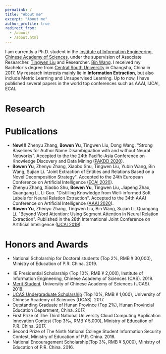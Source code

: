 ```yaml
---
permalink: /
title: "About me"
excerpt: "About me"
author_profile: true
redirect_from: 
  - /about/
  - /about.html
---
```

I am currently a Ph.D. student in the [Institute of Information Engineering](https://iie.ac.cn/), [Chinese Academy of Sciences](https://ucas.ac.cn/), under the supervision of Associate Researcher. [Tingwen Liu](https://scholar.google.com/citations?user=JqOOSuIAAAAJ) and Researcher. [Bin Wang](https://scholar.google.com/citations?user=tDajnHEAAAAJ). I received my Bachelor's degree from [Central South University](http://en.csu.edu.cn) in Changsha, China in 2017. My research interests mainly lie in **Information Extraction**, but also include Metric Learning and Unsupervised Learning. Up to now, I have published several papers in the world top conferences such as AAAI, IJCAI, ECAI.
<!-- title: "About me ([Curriculum Vitae](https://lijian.ac.cn/files/cv/UCAS_PhD_lijian.pdf))" -->

# Research

<!-- Indeed, my works focus on **Relation Extraction** and scalable **optimization** tools for them, to channel theory and algorithms into applications. -->

# Publications
* **New!!!** Zhenyu Zhang, <b>Bowen Yu</b>, Tingwen Liu, Dong Wang. "Strong Baselines for Author Name Disambiguation with and without Neural Networks". Accepted to the the 24th Pacific-Asia Conference on Knowledge Discovery and Data Mining ([PAKDD 2020](http://pakdd2020.org)).
* **Bowen Yu**, Zhenyu Zhang, Xiaobo Shu, Tingwen Liu, Yubin Wang, Bin Wang, Sujian Li. "Joint Extraction of Entities and Relations Based on a Novel Decomposition Strategy". Accepted to the 24th European Conference on Artificial Intelligence ([ECAI 2020](http://ecai2020.eu)).
* Zhenyu Zhang, Xiaobo Shu, <b>Bowen Yu</b>, Tingwen Liu, Jiapeng Zhao, Quangang Li, Li Guo. "Distilling Knowledge from Well-informed Soft Labels for Neural Relation Extraction". Accepted to the 34th AAAI Conference on Artificial Intelligence ([AAAI 2020](https://aaai.org/Conferences/AAAI-20/)).
* **Bowen Yu**, Zhenyu Zhang, Tingwen Liu, Bin Wang, Sujian Li, Quangang Li. "Beyond Word Attention: Using Segment Attention in Neural Relation Extraction". Published in the 28th International Joint Conference on Artificial Intelligence ([IJCAI 2019](https://ijcai19.org/)).
<!-- * **Jian Li**, Yong Liu, Hailun Lin, Yinliang Yue, Weiping Wang. "Efficient Kernel Selection via Spectral Analysis". Published in Proceedings of the 26th International Joint Conference on Artificial Intelligence ([IJCAI 2017](https://www.ijcai-17.org/)). -->

# Honors and Awards
<!-- * [The UCAS Joint PhD Training Program (2&permil;, USD \$22,800)](https://lijian.ac.cn/files/awards/2019_ucas_joint_phd_training_program.pdf) for [academic visiting at Stanford University twelve months](https://lijian.ac.cn/files/awards/2019_stanford_visiting.pdf). University of Chinese Academy of Sciences (UCAS). 2019. -->
<!-- * [CAS Presidential Scholarship (Top 1%, RMB &yen; 5,000)](https://lijian.ac.cn/files/awards/2019_cas_presidential_scholarship.pdf), Chinese Academy of Sciences (CAS). 2019. -->
* National Scholarship for Doctoral students (Top 2%, RMB &yen; 30,000), Ministry of Education of P.R. China. 2019.
<!-- * [National Scholarship for Doctoral students (Top 2%, RMB &yen; 30,000)](https://lijian.ac.cn/files/awards/2018_national_scholarship.pdf), Ministry of Education of P.R. China. 2018. -->
* IIE Presidential Scholarship (Top 10%, RMB &yen; 2,000), Institute of Information Engineering, Chinese Academy of Sciences (CAS). 2019.
* [Merit Student](https://yubowen-ph.github.io/files/awards/2018_merit_student.jpeg), University of Chinese Academy of Sciences (UCAS). 2018.
* [UCAS Undergraduate Scholarship](https://yubowen-ph.github.io/files/awards/2017_undergraduate_scholarship.jpeg) (Top 10%, RMB &yen; 1,000), University of Chinese Academy of Sciences (UCAS). 2017.
* Outstanding Graduate of Hunan Province (Top 2%), Hunan Provincial Education Department, China. 2017.
* First Prize of The Third National University Cloud Computing Application Innovation Contest (Top 3‰, RMB &yen; 5,000), Ministry of Education of P.R. China. 2017.
* Second Prize of The Ninth National College Student Information Security Contest, Ministry of Education of P.R. China. 2016.
* National Encouragement Scholarship(Top 3%, RMB &yen; 5,000), Ministry of Education of P.R. China. 2016.

<!-- * [Merit Student](https://lijian.ac.cn/files/awards/2019_merit_student.pdf), University of Chinese Academy of Sciences (UCAS). 2019. -->
<!-- * [Laboratory Excellent Student Scholarship](https://lijian.ac.cn/files/awards/2017_laboratory_excellent_student.pdf), Institute of Information Engineering, CAS. 2017. -->
<!-- * [Laboratory Excellent Student Scholarship](https://lijian.ac.cn/files/awards/2018_laboratory_excellent_student.pdf), Institute of Information Engineering, CAS. 2018. -->


<!---Activity and Service--->
<!---Experience--->